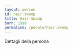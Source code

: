 ```yaml
---
layout: person
id: hair.swamp
title: Hair Swamp
born: 1999
permalink: /people/hair.swamp
---
```


Dettagli della persona 